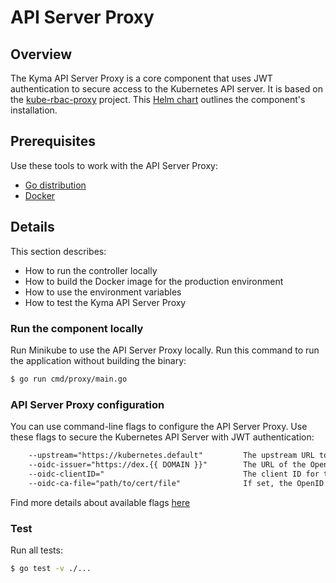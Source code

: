 # API Server Proxy

## Overview

The Kyma API Server Proxy is a core component that uses JWT authentication to secure access to the Kubernetes API server. It is based on the [kube-rbac-proxy](https://github.com/brancz/kube-rbac-proxy) project. This [Helm chart](/resources/core/charts/apiserver-proxy/Chart.yaml) outlines the component's installation.

## Prerequisites

Use these tools to work with the API Server Proxy:

- [Go distribution](https://golang.org)
- [Docker](https://www.docker.com/)


## Details

This section describes:
* How to run the controller locally
* How to build the Docker image for the production environment
* How to use the environment variables
* How to test the Kyma API Server Proxy

### Run the component locally

Run Minikube to use the API Server Proxy locally. Run this command to run the application without building the binary:

```bash
$ go run cmd/proxy/main.go
```

### API Server Proxy configuration

You can use command-line flags to configure the API Server Proxy. Use these flags to secure the Kubernetes API Server with JWT authentication:

```txt
	--upstream="https://kubernetes.default"		 	The upstream URL to proxy to once requests have successfully been authenticated and authorized.
	--oidc-issuer="https://dex.{{ DOMAIN }}"		The URL of the OpenID issuer, only HTTPS scheme will be accepted. If set, it will be used to verify the OIDC JSON Web Token (JWT).
	--oidc-clientID="								The client ID for the OpenID Connect client, must be set if oidc-issuer-url is set.
	--oidc-ca-file="path/to/cert/file"				If set, the OpenID server's certificate will be verified by one of the authorities in the oidc-ca-file, otherwise the host's root CA set will be used.
```

Find more details about available flags [here](https://github.com/brancz/kube-rbac-proxy/blob/master/README.md)

### Test

Run all tests:

```bash
$ go test -v ./...
```

